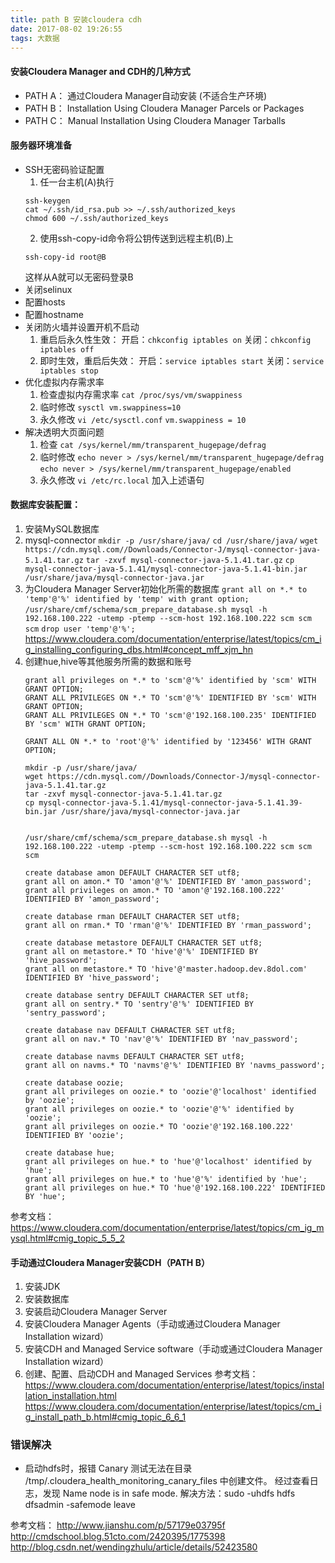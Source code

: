 ```yaml
---
title: path B 安装cloudera cdh
date: 2017-08-02 19:26:55
tags: 大数据 
---
```


#### 安装Cloudera Manager and CDH的几种方式
- PATH A： 通过Cloudera Manager自动安装 (不适合生产环境)
- PATH B： Installation Using Cloudera Manager Parcels or Packages
- PATH C： Manual Installation Using Cloudera Manager Tarballs

#### 服务器环境准备
- SSH无密码验证配置
  1. 任一台主机(A)执行
  ```
  ssh-keygen
  cat ~/.ssh/id_rsa.pub >> ~/.ssh/authorized_keys
  chmod 600 ~/.ssh/authorized_keys
  ```
  <!--more-->
  2. 使用ssh-copy-id命令将公钥传送到远程主机(B)上
    ```
    ssh-copy-id root@B
    ```
    这样从A就可以无密码登录B
- 关闭selinux
- 配置hosts
- 配置hostname
- 关闭防火墙并设置开机不启动
  1. 重启后永久性生效：
开启：`chkconfig iptables on`
关闭：`chkconfig iptables off`
  2. 即时生效，重启后失效：
开启：`service iptables start`
关闭：`service iptables stop`
- 优化虚拟内存需求率
  1. 检查虚拟内存需求率 `cat /proc/sys/vm/swappiness`
  2. 临时修改 `sysctl vm.swappiness=10`
  3. 永久修改 `vi /etc/sysctl.conf`  `vm.swappiness = 10`
- 解决透明大页面问题
  1. 检查 `cat /sys/kernel/mm/transparent_hugepage/defrag`
  2. 临时修改 
  `echo never > /sys/kernel/mm/transparent_hugepage/defrag`
  `echo never > /sys/kernel/mm/transparent_hugepage/enabled`
  3. 永久修改 `vi /etc/rc.local` 加入上述语句


#### 数据库安装配置：
1. 安装MySQL数据库
2. mysql-connector
    `mkdir -p /usr/share/java/`
    `cd /usr/share/java/`
    `wget https://cdn.mysql.com//Downloads/Connector-J/mysql-connector-java-5.1.41.tar.gz`
    `tar -zxvf mysql-connector-java-5.1.41.tar.gz`
    `cp mysql-connector-java-5.1.41/mysql-connector-java-5.1.41-bin.jar /usr/share/java/mysql-connector-java.jar`
3. 为Cloudera Manager Server初始化所需的数据库
    `grant all on *.* to 'temp'@'%' identified by 'temp' with grant option;`
    `/usr/share/cmf/schema/scm_prepare_database.sh mysql -h 192.168.100.222 -utemp -ptemp --scm-host 192.168.100.222 scm scm scm`
    `drop user 'temp'@'%';`
    https://www.cloudera.com/documentation/enterprise/latest/topics/cm_ig_installing_configuring_dbs.html#concept_mff_xjm_hn
4. 创建hue,hive等其他服务所需的数据和账号
    ```
    grant all privileges on *.* to 'scm'@'%' identified by 'scm' WITH GRANT OPTION;
    GRANT ALL PRIVILEGES ON *.* TO 'scm'@'%' IDENTIFIED BY 'scm' WITH GRANT OPTION;
    GRANT ALL PRIVILEGES ON *.* TO 'scm'@'192.168.100.235' IDENTIFIED BY 'scm' WITH GRANT OPTION;

    GRANT ALL ON *.* to 'root'@'%' identified by '123456' WITH GRANT OPTION;

    mkdir -p /usr/share/java/
    wget https://cdn.mysql.com//Downloads/Connector-J/mysql-connector-java-5.1.41.tar.gz
    tar -zxvf mysql-connector-java-5.1.41.tar.gz
    cp mysql-connector-java-5.1.41/mysql-connector-java-5.1.41.39-bin.jar /usr/share/java/mysql-connector-java.jar


    /usr/share/cmf/schema/scm_prepare_database.sh mysql -h 192.168.100.222 -utemp -ptemp --scm-host 192.168.100.222 scm scm scm

    create database amon DEFAULT CHARACTER SET utf8;
    grant all on amon.* TO 'amon'@'%' IDENTIFIED BY 'amon_password';
    grant all privileges on amon.* TO 'amon'@'192.168.100.222' IDENTIFIED BY 'amon_password';

    create database rman DEFAULT CHARACTER SET utf8;
    grant all on rman.* TO 'rman'@'%' IDENTIFIED BY 'rman_password';

    create database metastore DEFAULT CHARACTER SET utf8;
    grant all on metastore.* TO 'hive'@'%' IDENTIFIED BY 'hive_password';
    grant all on metastore.* TO 'hive'@'master.hadoop.dev.8dol.com' IDENTIFIED BY 'hive_password';

    create database sentry DEFAULT CHARACTER SET utf8;
    grant all on sentry.* TO 'sentry'@'%' IDENTIFIED BY 'sentry_password';

    create database nav DEFAULT CHARACTER SET utf8;
    grant all on nav.* TO 'nav'@'%' IDENTIFIED BY 'nav_password';

    create database navms DEFAULT CHARACTER SET utf8;
    grant all on navms.* TO 'navms'@'%' IDENTIFIED BY 'navms_password';

    create database oozie;
    grant all privileges on oozie.* to 'oozie'@'localhost' identified by 'oozie';
    grant all privileges on oozie.* to 'oozie'@'%' identified by 'oozie';
    grant all privileges on oozie.* TO 'oozie'@'192.168.100.222' IDENTIFIED BY 'oozie';

    create database hue;
    grant all privileges on hue.* to 'hue'@'localhost' identified by 'hue';
    grant all privileges on hue.* to 'hue'@'%' identified by 'hue';
    grant all privileges on hue.* TO 'hue'@'192.168.100.222' IDENTIFIED BY 'hue';
    ```
参考文档：
https://www.cloudera.com/documentation/enterprise/latest/topics/cm_ig_mysql.html#cmig_topic_5_5_2

#### 手动通过Cloudera Manager安装CDH（PATH B）
1. 安装JDK
2. 安装数据库
3. 安装启动Cloudera Manager Server
4. 安装Cloudera Manager Agents（手动或通过Cloudera Manager Installation wizard）
5. 安装CDH and Managed Service software（手动或通过Cloudera Manager Installation wizard）
6. 创建、配置、启动CDH and Managed Services
参考文档：
https://www.cloudera.com/documentation/enterprise/latest/topics/installation_installation.html
https://www.cloudera.com/documentation/enterprise/latest/topics/cm_ig_install_path_b.html#cmig_topic_6_6_1

### 错误解决
- 启动hdfs时，报错 Canary 测试无法在目录 /tmp/.cloudera_health_monitoring_canary_files 中创建文件。 
经过查看日志，发现 Name node is in safe mode. 
解决方法：sudo -uhdfs hdfs dfsadmin -safemode leave

参考文档：
http://www.jianshu.com/p/57179e03795f
http://cmdschool.blog.51cto.com/2420395/1775398
http://blog.csdn.net/wendingzhulu/article/details/52423580